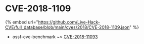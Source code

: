 # CVE-2018-1109
{% embed url="https://github.com/Live-Hack-CVE/full_database/blob/main/cves/2018/CVE-2018-1109.json" %}

* ossf-cve-benchmark ~> [CVE-2018-11093](https://www.alice-snow.ru/2018/database/cve-2018-1109/cve-2018-11093-ossf-cve-benchmark)